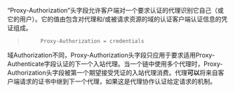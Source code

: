 “Proxy-Authorization”头字段允许客户端对一个要求认证的代理识别它自己（或它的用户）。它的值由包含对代理和/或被请求资源的域的认证客户端认证信息的凭证组成。

> ```
>      Proxy-Authorization = credentials
> ```

域Authorization不同，Proxy-Authorization头字段只应用于要求适用Proxy-Authenticate字段认证的下一个入站代理。当一个链中使用多个代理时，Proxy-Authorization头字段被第一个期望接受凭证的入站代理消费。代理**可以**将来自客户端请求的证书中继到下一个代理，如果这是代理协作认证给定请求的机制。